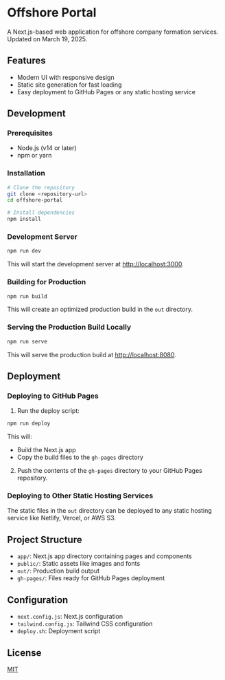 # Offshore Portal

A Next.js-based web application for offshore company formation services. Updated on March 19, 2025.

## Features

- Modern UI with responsive design
- Static site generation for fast loading
- Easy deployment to GitHub Pages or any static hosting service

## Development

### Prerequisites

- Node.js (v14 or later)
- npm or yarn

### Installation

```bash
# Clone the repository
git clone <repository-url>
cd offshore-portal

# Install dependencies
npm install
```

### Development Server

```bash
npm run dev
```

This will start the development server at [http://localhost:3000](http://localhost:3000).

### Building for Production

```bash
npm run build
```

This will create an optimized production build in the `out` directory.

### Serving the Production Build Locally

```bash
npm run serve
```

This will serve the production build at [http://localhost:8080](http://localhost:8080).

## Deployment

### Deploying to GitHub Pages

1. Run the deploy script:

```bash
npm run deploy
```

This will:
- Build the Next.js app
- Copy the build files to the `gh-pages` directory

2. Push the contents of the `gh-pages` directory to your GitHub Pages repository.

### Deploying to Other Static Hosting Services

The static files in the `out` directory can be deployed to any static hosting service like Netlify, Vercel, or AWS S3.

## Project Structure

- `app/`: Next.js app directory containing pages and components
- `public/`: Static assets like images and fonts
- `out/`: Production build output
- `gh-pages/`: Files ready for GitHub Pages deployment

## Configuration

- `next.config.js`: Next.js configuration
- `tailwind.config.js`: Tailwind CSS configuration
- `deploy.sh`: Deployment script

## License

[MIT](LICENSE)
